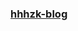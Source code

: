 


### [hhhzk-blog](https://k-justok.github.io/2017/07/10/Node.js%E5%AD%A6%E4%B9%A0/%E5%A4%84%E7%90%86URL/)



